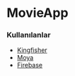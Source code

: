 # MovieApp

### Kullanılanlar
- [Kingfisher](https://github.com/onevcat/Kingfisher "Kingfisher")
- [Moya](https://github.com/Moya/Moya "Moya")
- [Firebase](https://firebase.google.com "Firebase")


